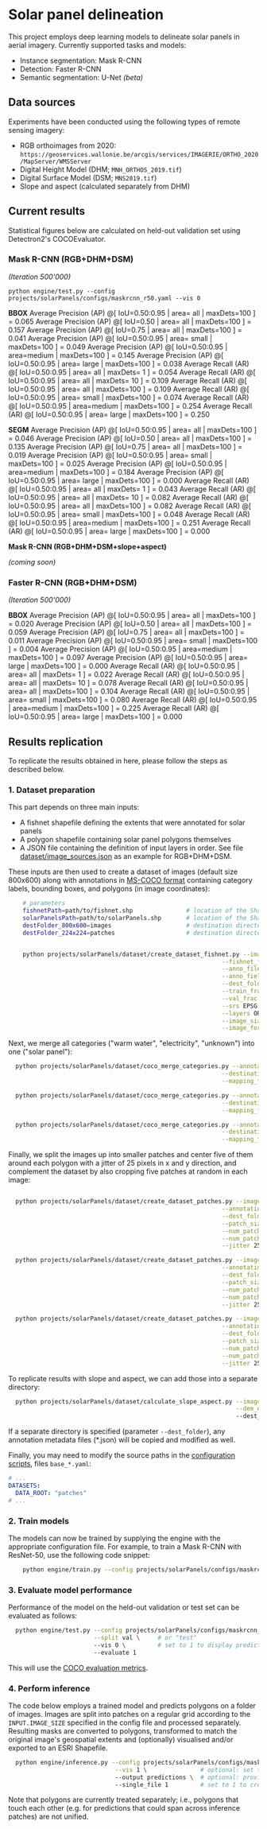 # Solar panel delineation

This project employs deep learning models to delineate solar panels in aerial imagery.
Currently supported tasks and models:
* Instance segmentation: Mask R-CNN
* Detection: Faster R-CNN
* Semantic segmentation: U-Net _(beta)_


## Data sources

Experiments have been conducted using the following types of remote sensing imagery:
  * RGB orthoimages from 2020: `https://geoservices.wallonie.be/arcgis/services/IMAGERIE/ORTHO_2020/MapServer/WMSServer`
  * Digital Height Model (DHM; `MNH_ORTHOS_2019.tif`)
  * Digital Surface Model (DSM; `MNS2019.tif`)
  * Slope and aspect (calculated separately from DHM)


## Current results

Statistical figures below are calculated on held-out validation set using Detectron2's COCOEvaluator.

### Mask R-CNN (RGB+DHM+DSM)

_(Iteration 500'000)_

`python engine/test.py --config projects/solarPanels/configs/maskrcnn_r50.yaml --vis 0`

**BBOX**
 Average Precision  (AP) @[ IoU=0.50:0.95 | area=   all | maxDets=100 ] = 0.065
 Average Precision  (AP) @[ IoU=0.50      | area=   all | maxDets=100 ] = 0.157
 Average Precision  (AP) @[ IoU=0.75      | area=   all | maxDets=100 ] = 0.041
 Average Precision  (AP) @[ IoU=0.50:0.95 | area= small | maxDets=100 ] = 0.049
 Average Precision  (AP) @[ IoU=0.50:0.95 | area=medium | maxDets=100 ] = 0.145
 Average Precision  (AP) @[ IoU=0.50:0.95 | area= large | maxDets=100 ] = 0.038
 Average Recall     (AR) @[ IoU=0.50:0.95 | area=   all | maxDets=  1 ] = 0.054
 Average Recall     (AR) @[ IoU=0.50:0.95 | area=   all | maxDets= 10 ] = 0.109
 Average Recall     (AR) @[ IoU=0.50:0.95 | area=   all | maxDets=100 ] = 0.109
 Average Recall     (AR) @[ IoU=0.50:0.95 | area= small | maxDets=100 ] = 0.074
 Average Recall     (AR) @[ IoU=0.50:0.95 | area=medium | maxDets=100 ] = 0.254
 Average Recall     (AR) @[ IoU=0.50:0.95 | area= large | maxDets=100 ] = 0.250

**SEGM**
 Average Precision  (AP) @[ IoU=0.50:0.95 | area=   all | maxDets=100 ] = 0.046
 Average Precision  (AP) @[ IoU=0.50      | area=   all | maxDets=100 ] = 0.135
 Average Precision  (AP) @[ IoU=0.75      | area=   all | maxDets=100 ] = 0.019
 Average Precision  (AP) @[ IoU=0.50:0.95 | area= small | maxDets=100 ] = 0.025
 Average Precision  (AP) @[ IoU=0.50:0.95 | area=medium | maxDets=100 ] = 0.184
 Average Precision  (AP) @[ IoU=0.50:0.95 | area= large | maxDets=100 ] = 0.000
 Average Recall     (AR) @[ IoU=0.50:0.95 | area=   all | maxDets=  1 ] = 0.043
 Average Recall     (AR) @[ IoU=0.50:0.95 | area=   all | maxDets= 10 ] = 0.082
 Average Recall     (AR) @[ IoU=0.50:0.95 | area=   all | maxDets=100 ] = 0.082
 Average Recall     (AR) @[ IoU=0.50:0.95 | area= small | maxDets=100 ] = 0.048
 Average Recall     (AR) @[ IoU=0.50:0.95 | area=medium | maxDets=100 ] = 0.251
 Average Recall     (AR) @[ IoU=0.50:0.95 | area= large | maxDets=100 ] = 0.000



**Mask R-CNN (RGB+DHM+DSM+slope+aspect)**

_(coming soon)_


### Faster R-CNN (RGB+DHM+DSM)

_(Iteration 500'000)_

**BBOX**
 Average Precision  (AP) @[ IoU=0.50:0.95 | area=   all | maxDets=100 ] = 0.020
 Average Precision  (AP) @[ IoU=0.50      | area=   all | maxDets=100 ] = 0.059
 Average Precision  (AP) @[ IoU=0.75      | area=   all | maxDets=100 ] = 0.011
 Average Precision  (AP) @[ IoU=0.50:0.95 | area= small | maxDets=100 ] = 0.004
 Average Precision  (AP) @[ IoU=0.50:0.95 | area=medium | maxDets=100 ] = 0.097
 Average Precision  (AP) @[ IoU=0.50:0.95 | area= large | maxDets=100 ] = 0.000
 Average Recall     (AR) @[ IoU=0.50:0.95 | area=   all | maxDets=  1 ] = 0.022
 Average Recall     (AR) @[ IoU=0.50:0.95 | area=   all | maxDets= 10 ] = 0.078
 Average Recall     (AR) @[ IoU=0.50:0.95 | area=   all | maxDets=100 ] = 0.104
 Average Recall     (AR) @[ IoU=0.50:0.95 | area= small | maxDets=100 ] = 0.080
 Average Recall     (AR) @[ IoU=0.50:0.95 | area=medium | maxDets=100 ] = 0.225
 Average Recall     (AR) @[ IoU=0.50:0.95 | area= large | maxDets=100 ] = 0.000



## Results replication

To replicate the results obtained in here, please follow the steps as described below.


### 1. Dataset preparation

This part depends on three main inputs:
  * A fishnet shapefile defining the extents that were annotated for solar panels
  * A polygon shapefile containing solar panel polygons themselves
  * A JSON file containing the definition of input layers in order. See file [dataset/image_sources.json](dataset/image_sources.json) as an example for RGB+DHM+DSM.

These inputs are then used to create a dataset of images (default size 800x600) along with annotations in [MS-COCO format](https://cocodataset.org) containing category labels, bounding boxes, and polygons (in image coordinates):

```bash
    # parameters
    fishnetPath=path/to/fishnet.shp               # location of the Shapefile containing fishnet polygons that were annotated by the INTELLO team
    solarPanelsPath=path/to/solarPanels.shp       # location of the Shapefile containing the actual solar panel polygon annotations
    destFolder_800x600=images                     # destination directory for the images cropped with the fishnet polygon extents
    destFolder_224x224=patches                    # destination directory for the smaller patches cropped from the images for model training


    python projects/solarPanels/dataset/create_dataset_fishnet.py --image_sources projects/solarPanels/dataset/image_sources.json \
                                                            --fishnet_file $fishnetPath \
                                                            --anno_file $solarPanelsPath \
                                                            --anno_field Type \
                                                            --dest_folder $destFolder_800x600 \
                                                            --train_frac 0.6 \
                                                            --val_frac 0.1 \
                                                            --srs EPSG:31370 \
                                                            --layers ORTHO_2020 \
                                                            --image_size 800 600 \
                                                            --image_format image/tiff;
```

Next, we merge all categories ("warm water", "electricity", "unknown") into one ("solar panel"):
```bash
  python projects/solarPanels/dataset/coco_merge_categories.py --annotation_file $destFolder_800x600/train.json \
                                                            --destination_file $destFolder_800x600/train.json \
                                                            --mapping_file projects/solarPanels/dataset/category_map.json;

  python projects/solarPanels/dataset/coco_merge_categories.py --annotation_file $destFolder_800x600/val.json \
                                                            --destination_file $destFolder_800x600/val.json \
                                                            --mapping_file projects/solarPanels/dataset/category_map.json;

  python projects/solarPanels/dataset/coco_merge_categories.py --annotation_file $destFolder_800x600/test.json \
                                                            --destination_file $destFolder_800x600/test.json \
                                                            --mapping_file projects/solarPanels/dataset/category_map.json;
```



Finally, we split the images up into smaller patches and center five of them around
each polygon with a jitter of 25 pixels in x and y direction, and complement the
dataset by also cropping five patches at random in each image:

```bash

  python projects/solarPanels/dataset/create_dataset_patches.py --image_folder $destFolder_800x600 \
                                                            --annotation_file $destFolder_800x600/train.json \
                                                            --dest_folder $destFolder_224x224 \
                                                            --patch_size 224 224 \
                                                            --num_patches_random 5 \
                                                            --num_patches_per_annotation 5 \
                                                            --jitter 25 25;

  python projects/solarPanels/dataset/create_dataset_patches.py --image_folder $destFolder_800x600 \
                                                            --annotation_file $destFolder_800x600/val.json \
                                                            --dest_folder $destFolder_224x224 \
                                                            --patch_size 224 224 \
                                                            --num_patches_random 5 \
                                                            --num_patches_per_annotation 5 \
                                                            --jitter 25 25;

  python projects/solarPanels/dataset/create_dataset_patches.py --image_folder $destFolder_800x600 \
                                                            --annotation_file $destFolder_800x600/test.json \
                                                            --dest_folder $destFolder_224x224 \
                                                            --patch_size 224 224 \
                                                            --num_patches_random 5 \
                                                            --num_patches_per_annotation 5 \
                                                            --jitter 25 25;
```

To replicate results with slope and aspect, we can add those into a separate directory:
```bash
  python projects/solarPanels/dataset/calculate_slope_aspect.py --image_folder $destFolder_224x224 \
                                                                --dem_ordinal 4 \       # band index of the images where the DEM is to be found (starts at zero)
                                                                --dest_folder ${destFolder_224x224}_slope_aspect;
```
If a separate directory is specified (parameter `--dest_folder`), any annotation metadata files (*.json) will be copied and modified as well.


Finally, you may need to modify the source paths in the [configuration scripts](configs), files `base_*.yaml`:
```yaml
# ...
DATASETS:
  DATA_ROOT: "patches"
# ...
```


### 2. Train models

The models can now be trained by supplying the engine with the appropriate configuration file.
For example, to train a Mask R-CNN with ResNet-50, use the following code snippet:

```bash
    python engine/train.py --config projects/solarPanels/configs/maskrcnn_r50.yaml
```


### 3. Evaluate model performance

Performance of the model on the held-out validation or test set can be evaluated
as follows:

```bash
  python engine/test.py --config projects/solarPanels/configs/maskrcnn_r50.yaml \
                        --split val \     # or "test"
                        --vis 0 \         # set to 1 to display predictions for each image
                        --evaluate 1
```

This will use the [COCO evaluation metrics](https://detectron2.readthedocs.io/en/latest/modules/evaluation.html#detectron2.evaluation.COCOEvaluator).


### 4. Perform inference

The code below employs a trained model and predicts polygons on a folder of
images. Images are split into patches on a regular grid according to the
`INPUT.IMAGE_SIZE` specified in the config file and processed separately.
Resulting masks are converted to polygons, transformed to match the original
image's geospatial extents and (optionally) visualised and/or exported to an
ESRI Shapefile.

```bash
  python engine/inference.py --config projects/solarPanels/configs/maskrcnn_r50.yaml \
                              --vis 1 \               # optional: set to 1 to visualise
                              --output predictions \  # optional: provide path for output Shapefile
                              --single_file 1         # set to 1 to create one SHP for all images (default)
```

Note that polygons are currently treated separately; i.e., polygons that touch each other
(e.g. for predictions that could span across inference patches) are not unified.